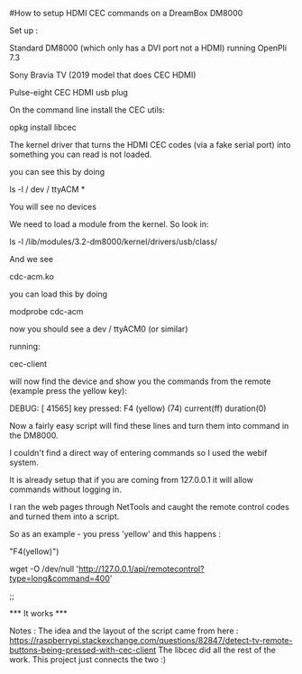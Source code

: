 #How to setup HDMI CEC commands on a DreamBox DM8000



Set up :

Standard DM8000 (which only has a DVI port not a HDMI) running OpenPli 7.3

Sony Bravia TV (2019 model that does CEC HDMI)

Pulse-eight CEC HDMI usb plug



On the command line install the CEC utils:



opkg install libcec



The kernel driver that turns the HDMI CEC codes (via a fake serial port) into something you can read is not loaded.

you can see this by doing 



ls -l / dev / ttyACM *

You will see no devices



We need to load a module from the kernel. So look in:

ls -l /lib/modules/3.2-dm8000/kernel/drivers/usb/class/

And we see 

cdc-acm.ko



you can load this by doing 

modprobe cdc-acm



now you should see a dev / ttyACM0 (or similar)



running:

cec-client

will now find the device and show you the commands from the remote (example press the yellow key):

DEBUG: [ 41565] key pressed: F4 (yellow) (74) current(ff) duration(0)



Now a fairly easy script will find these lines and turn them into command in the DM8000.

I couldn't find a direct way of entering commands so I used the webif system.

It is already setup that if you are coming from 127.0.0.1 it will allow commands without logging in.

I ran the web pages through NetTools and caught the remote control codes and turned them into a script.



So as an example - you press 'yellow' and this happens :

"F4(yellow)")

wget -O /dev/null 'http://127.0.0.1/api/remotecontrol?type=long&command=400'

;;



*** It works ***




Notes :
The idea and the layout of the script came from here :
https://raspberrypi.stackexchange.com/questions/82847/detect-tv-remote-buttons-being-pressed-with-cec-client
The libcec did all the rest of the work.  This project just connects the two :)

